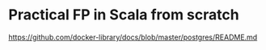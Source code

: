 # Practical FP in Scala from scratch
https://github.com/docker-library/docs/blob/master/postgres/README.md
